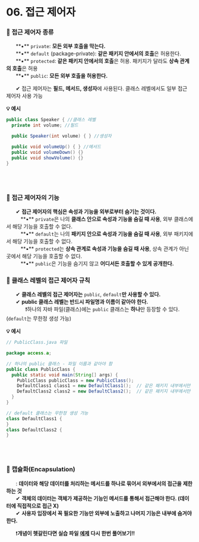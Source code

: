 # 06. 접근 제어자

### 🔹 **접근 제어자 종류**
ㅤㅤ**▪️** `private`: **모든 외부 호출을 막는다.** <br>
ㅤㅤ**▪️** `default` (package-private): **같은 패키지 안에서의 호출**은 허용한다.<br>
ㅤㅤ**▪️** `protected`: **같은 패키지 안에서의 호출**은 허용. 패키지가 달라도 **상속 관계의 호출**은 허용<br>
ㅤㅤ**▪️** `public`: **모든 외부 호출을 허용한다.** <br>

ㅤㅤ✔ 접근 제어자는 **필드, 메서드, 생성자**에 사용된다. 클래스 레벨에서도 일부 접근 제어자 사용 가능<br>

**💡 예시**
```JAVA
public class Speaker { //클래스 레벨
  private int volume; //필드

  public Speaker(int volume) { } //생성자

  public void volumeUp() { } //메서드
  public void volumeDown() {}
  public void showVolume() {}
}
```
<br><br>

### 🔹 **접근 제어자의 기능**
ㅤㅤ✔ **접근 제어자의 핵심은 속성과 기능을 외부로부터 숨기는 것이다.** <br>
ㅤㅤㅤ**▪️** `private`은 나의 **클래스 안으로 속성과 기능을 숨길 때 사용**, 외부 클래스에서 해당 기능을 호출할 수 없다. <br>
ㅤㅤㅤ**▪️** `default`는 나의 **패키지 안으로 속성과 기능을 숨길 때 사용**, 외부 패키지에서 해당 기능을 호출할 수 없다. <br>
ㅤㅤㅤ**▪️** `protected`는 **상속 관계로 속성과 기능을 숨길 때 사용**, 상속 관계가 아닌 곳에서 해당 기능을 호출할 수 없다. <br>
ㅤㅤㅤ**▪️** `public`은 기능을 숨기지 않고 **어디서든 호출할 수 있게 공개한다.** <br>


### 🔹 **클래스 레벨의 접근 제어자 규칙**
ㅤㅤ✔ **클래스 레벨의 접근 제어자는** `public`, `default`**만 사용할 수 있다.** <br>
ㅤㅤ✔ **public 클래스 레벨는 반드시 파일명과 이름이 같아야 한다.** <br>
ㅤㅤㅤㅤ❗하나의 자바 파일(클래스)에는 `public` 클래스는 **하나**만 등장할 수 있다. (`default`는 무한정 생성 가능)<br>

**💡 예시**
```JAVA
// PublicClass.java 파일

package access.a;

// 하나의 public 클래스 - 파일 이름과 같아야 함
public class PublicClass {
  public static void main(String[] args) {
    PublicClass publicClass = new PublicClass();
    DefaultClass1 class1 = new DefaultClass1();  // 같은 패키지 내부에서만 접근 가능
    DefaultClass2 class2 = new DefaultClass2();  // 같은 패키지 내부에서만 접근 가능
  }
}

// default 클래스는 무한정 생성 가능
class DefaultClass1 {
}
class DefaultClass2 {
}
```
<br><br>


### 🔹 **캡슐화(Encapsulation)**
ㅤㅤ: **데이터와 해당 데이터를 처리하는 메서드를 하나로 묶어서 외부에서의 접근을 제한하는 것** <br>
ㅤㅤ✔ **객체의 데이터는 객체가 제공하는 기능인 메서드를 통해서 접근해야 한다. (데이터에 직접적으로 접근 X)** <br>
ㅤㅤ✔ **사용자 입장에서 꼭 필요한 기능만 외부에 노출하고 나머지 기능은 내부에 숨겨야 한다.** <br>

ㅤㅤ❗**개념이 헷갈린다면 실습 파일 [예제](https://github.com/Kim-SeongSu/Inflearn/tree/main/02.%20%EC%9E%90%EB%B0%94%20%EA%B8%B0%EB%B3%B8%ED%8E%B8/src/access/ex) 다시 한번 풀어보기!!** <br>

<!--
공백문자: "ㅤ" or &nbsp;
### 🔹 ** **
ㅤㅤ:  <br>
ㅤㅤㅤex) <br>
ㅤㅤ✔ **** <br>
ㅤㅤㅤ- **** <br>
ㅤㅤㅤㅤㅤex) <br>
ㅤㅤ❗ <br>
ㅤㅤ❓ <br>
ㅤㅤ✅ <br>
ㅤㅤㅤㅤ**▪️** <br>
ㅤㅤㅤㅤ**▫️** <br>
ㅤㅤ**1️⃣** <br>
ㅤㅤ**2️⃣** <br>
ㅤㅤ**3️⃣** <br>
ㅤㅤ**4️⃣** <br>
ㅤㅤ**5️⃣** <br>

> [!TIP]
> [!IMPORTANT]
>

**💡 예시**
```JAVA

```

-->
